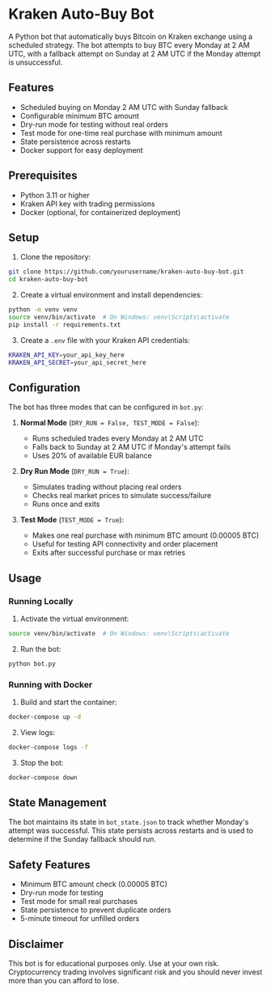 # Kraken Auto-Buy Bot

A Python bot that automatically buys Bitcoin on Kraken exchange using a scheduled strategy. The bot attempts to buy BTC every Monday at 2 AM UTC, with a fallback attempt on Sunday at 2 AM UTC if the Monday attempt is unsuccessful.

## Features

- Scheduled buying on Monday 2 AM UTC with Sunday fallback
- Configurable minimum BTC amount
- Dry-run mode for testing without real orders
- Test mode for one-time real purchase with minimum amount
- State persistence across restarts
- Docker support for easy deployment

## Prerequisites

- Python 3.11 or higher
- Kraken API key with trading permissions
- Docker (optional, for containerized deployment)

## Setup

1. Clone the repository:
```bash
git clone https://github.com/yourusername/kraken-auto-buy-bot.git
cd kraken-auto-buy-bot
```

2. Create a virtual environment and install dependencies:
```bash
python -m venv venv
source venv/bin/activate  # On Windows: venv\Scripts\activate
pip install -r requirements.txt
```

3. Create a `.env` file with your Kraken API credentials:
```bash
KRAKEN_API_KEY=your_api_key_here
KRAKEN_API_SECRET=your_api_secret_here
```

## Configuration

The bot has three modes that can be configured in `bot.py`:

1. **Normal Mode** (`DRY_RUN = False, TEST_MODE = False`):
   - Runs scheduled trades every Monday at 2 AM UTC
   - Falls back to Sunday at 2 AM UTC if Monday's attempt fails
   - Uses 20% of available EUR balance

2. **Dry Run Mode** (`DRY_RUN = True`):
   - Simulates trading without placing real orders
   - Checks real market prices to simulate success/failure
   - Runs once and exits

3. **Test Mode** (`TEST_MODE = True`):
   - Makes one real purchase with minimum BTC amount (0.00005 BTC)
   - Useful for testing API connectivity and order placement
   - Exits after successful purchase or max retries

## Usage

### Running Locally

1. Activate the virtual environment:
```bash
source venv/bin/activate  # On Windows: venv\Scripts\activate
```

2. Run the bot:
```bash
python bot.py
```

### Running with Docker

1. Build and start the container:
```bash
docker-compose up -d
```

2. View logs:
```bash
docker-compose logs -f
```

3. Stop the bot:
```bash
docker-compose down
```

## State Management

The bot maintains its state in `bot_state.json` to track whether Monday's attempt was successful. This state persists across restarts and is used to determine if the Sunday fallback should run.

## Safety Features

- Minimum BTC amount check (0.00005 BTC)
- Dry-run mode for testing
- Test mode for small real purchases
- State persistence to prevent duplicate orders
- 5-minute timeout for unfilled orders


## Disclaimer

This bot is for educational purposes only. Use at your own risk. Cryptocurrency trading involves significant risk and you should never invest more than you can afford to lose. 